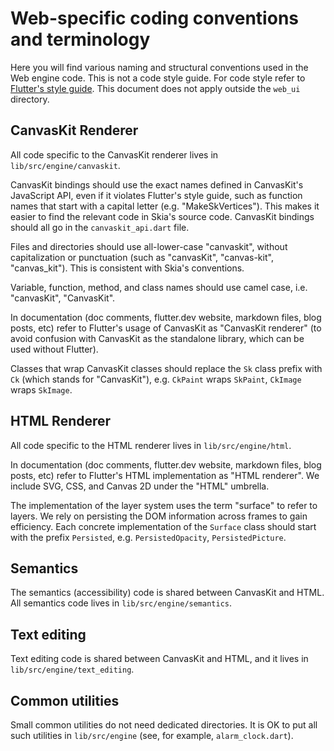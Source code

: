 # Web-specific coding conventions and terminology

Here you will find various naming and structural conventions used in the Web
engine code. This is not a code style guide. For code style refer to
[Flutter's style guide][1]. This document does not apply outside the `web_ui`
directory.

## CanvasKit Renderer

All code specific to the CanvasKit renderer lives in `lib/src/engine/canvaskit`.

CanvasKit bindings should use the exact names defined in CanvasKit's JavaScript
API, even if it violates Flutter's style guide, such as function names that
start with a capital letter (e.g. "MakeSkVertices"). This makes it easier to find
the relevant code in Skia's source code. CanvasKit bindings should all go in
the `canvaskit_api.dart` file.

Files and directories should use all-lower-case "canvaskit", without
capitalization or punctuation (such as "canvasKit", "canvas-kit", "canvas_kit").
This is consistent with Skia's conventions.

Variable, function, method, and class names should use camel case, i.e.
"canvasKit", "CanvasKit".

In documentation (doc comments, flutter.dev website, markdown files,
blog posts, etc) refer to Flutter's usage of CanvasKit as "CanvasKit renderer"
(to avoid confusion with CanvasKit as the standalone library, which can be used
without Flutter).

Classes that wrap CanvasKit classes should replace the `Sk` class prefix with
`Ck` (which stands for "CanvasKit"), e.g. `CkPaint` wraps `SkPaint`, `CkImage`
wraps `SkImage`.

## HTML Renderer

All code specific to the HTML renderer lives in `lib/src/engine/html`.

In documentation (doc comments, flutter.dev website, markdown files,
blog posts, etc) refer to Flutter's HTML implementation as "HTML renderer". We
include SVG, CSS, and Canvas 2D under the "HTML" umbrella.

The implementation of the layer system uses the term "surface" to refer to
layers. We rely on persisting the DOM information across frames to gain
efficiency. Each concrete implementation of the `Surface` class should start
with the prefix `Persisted`, e.g. `PersistedOpacity`, `PersistedPicture`.

## Semantics

The semantics (accessibility) code is shared between CanvasKit and HTML. All
semantics code lives in `lib/src/engine/semantics`.

## Text editing

Text editing code is shared between CanvasKit and HTML, and it lives in
`lib/src/engine/text_editing`.

## Common utilities

Small common utilities do not need dedicated directories. It is OK to put all
such utilities in `lib/src/engine` (see, for example, `alarm_clock.dart`).

[1]: https://github.com/flutter/flutter/wiki/Style-guide-for-Flutter-repo
